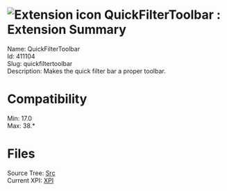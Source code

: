 # ![Extension icon](https://addons.thunderbird.net/static/img/addon-icons/search-64.png) QuickFilterToolbar : Extension Summary

Name: QuickFilterToolbar  
Id: 411104  
Slug: quickfiltertoolbar  
Description: Makes the quick filter bar a proper toolbar.
  

# Compatibility
Min: 17.0  
Max: 38.*  

# Files

Source Tree: [Src](C:/Dev/Thunderbird/ThunderKdB/xall/xOther/411104-quickfiltertoolbar/src)  
Current XPI: [XPI](C:/Dev/Thunderbird/ThunderKdB/xall/xOther/411104-quickfiltertoolbar/xpi)  



